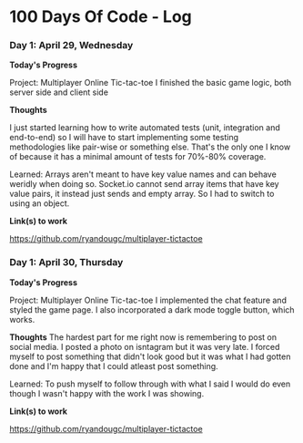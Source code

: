 # 100 Days Of Code - Log

### Day 1: April 29, Wednesday

**Today's Progress**

Project: Multiplayer Online Tic-tac-toe
I finished the basic game logic, both server side and client side

**Thoughts** 

I just started learning how to write automated tests (unit, integration and end-to-end) so I will have to start implementing some testing methodologies like pair-wise or something else. That's the only one I know of because it has a minimal amount of tests for 70%-80% coverage. 

Learned: 
Arrays aren't meant to have key value names and can behave weridly when doing so. Socket.io cannot send array items that have key value pairs, it instead just sends and empty array. So I had to switch to using an object.

**Link(s) to work**

https://github.com/ryandougc/multiplayer-tictactoe


### Day 1: April 30, Thursday

**Today's Progress**

Project: Multiplayer Online Tic-tac-toe
I implemented the chat feature and styled the game page. I also incorporated a dark mode toggle button, which works.

**Thoughts** 
The hardest part for me right now is remembering to post on social media. I posted a photo on isntagram but it was very late. I forced myself to post something that didn't look good but it was what I had gotten done and I'm happy that I could atleast post something.

Learned: 
To push myself to follow through with what I said I would do even though I wasn't happy with the work I was showing.

**Link(s) to work**

https://github.com/ryandougc/multiplayer-tictactoe
